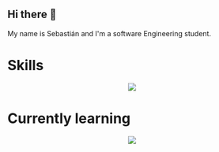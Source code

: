 ## Hi there 👋
My name is Sebastián and I'm a software Engineering student.
<div>
  <h1>Skills</h1>
  <p align="center">
    <a href="https://skillicons.dev">
      <img src="https://skillicons.dev/icons?i=java,cs,html,css,tailwind,bootstrap,js,ts,nodejs,express,react,astro,mysql" />
    </a>
  </p>
</div>
<div>
  <h1>Currently learning</h1>
  <p align="center">
    <a href="https://skillicons.dev">
      <img src="https://skillicons.dev/icons?i=next,nest,mongo" />
    </a>
  </p>
</div>
